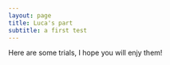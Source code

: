 ```yaml
---
layout: page
title: Luca's part
subtitle: a first test
---
```


Here are some trials, I hope you will enjy them!

